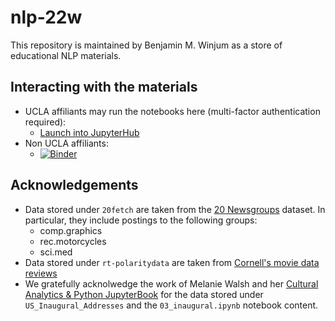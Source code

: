 # nlp-22w

This repository is maintained by Benjamin M. Winjum as a store of educational NLP materials.

## Interacting with the materials

* UCLA affiliants may run the notebooks here (multi-factor authentication required):
  * <a href="https://jupyter.idre.ucla.edu/hub/user-redirect/git-pull?repo=https%3A%2F%2Fgithub.com%2Fbenjum%2Fnlp-22w&urlpath=lab%2Ftree%2Fnlp-22w%2F&branch=main">Launch into JupyterHub</a>
* Non UCLA affiliants:
  *  [![Binder](https://mybinder.org/badge_logo.svg)](https://mybinder.org/v2/gh/benjum/nlp-22w/HEAD)


## Acknowledgements

* Data stored under `20fetch` are taken from the [20 Newsgroups](http://qwone.com/~jason/20Newsgroups/) dataset. In particular, they include postings to the following groups:
  * comp.graphics
  * rec.motorcycles
  * sci.med
* Data stored under `rt-polaritydata` are taken from [Cornell's movie data reviews](https://www.cs.cornell.edu/people/pabo/movie-review-data/)
* We gratefully acknolwedge the work of Melanie Walsh and her [Cultural Analytics & Python JupyterBook](https://melaniewalsh.github.io/Intro-Cultural-Analytics) for the data stored under `US_Inaugural_Addresses` and the `03_inaugural.ipynb` notebook content.

